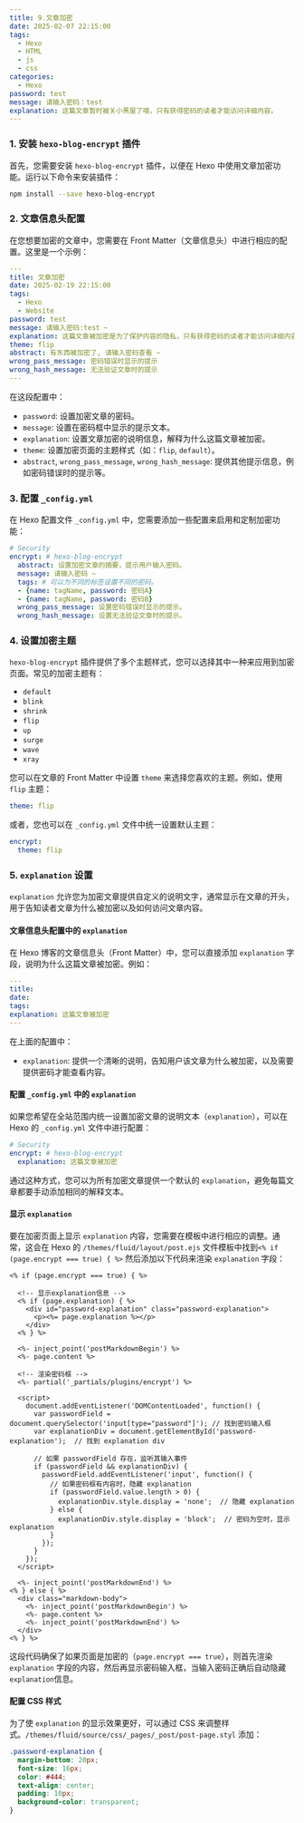 ```yaml
---
title: 9.文章加密
date: 2025-02-07 22:15:00
tags: 
  - Hexo
  - HTML
  - js
  - css
categories: 
  - Hexo
password: test
message: 请输入密码：test
explanation: 这篇文章暂时被关小黑屋了哦，只有获得密码的读者才能访问详细内容。
---
```




### 1. 安装 `hexo-blog-encrypt` 插件

首先，您需要安装 `hexo-blog-encrypt` 插件，以便在 Hexo 中使用文章加密功能。运行以下命令来安装插件：

```bash
npm install --save hexo-blog-encrypt
```

### 2. 文章信息头配置

在您想要加密的文章中，您需要在 Front Matter（文章信息头）中进行相应的配置。这里是一个示例：

```yaml
---
title: 文章加密
date: 2025-02-19 22:15:00
tags: 
  - Hexo
  - Website
password: test
message: 请输入密码:test ~
explanation: 这篇文章被加密是为了保护内容的隐私，只有获得密码的读者才能访问详细内容。
theme: flip
abstract: 有东西被加密了, 请输入密码查看 ~
wrong_pass_message: 密码错误时显示的提示
wrong_hash_message: 无法验证文章时的提示
---
```

在这段配置中：
- `password`: 设置加密文章的密码。
- `message`: 设置在密码框中显示的提示文本。
- `explanation`: 设置文章加密的说明信息，解释为什么这篇文章被加密。
- `theme`: 设置加密页面的主题样式（如：`flip`, `default`）。
- `abstract`, `wrong_pass_message`, `wrong_hash_message`: 提供其他提示信息，例如密码错误时的提示等。

### 3. 配置 `_config.yml`

在 Hexo 配置文件 `_config.yml` 中，您需要添加一些配置来启用和定制加密功能：

```yaml
# Security
encrypt: # hexo-blog-encrypt
  abstract: 设置加密文章的摘要，提示用户输入密码。
  message: 请输入密码 ~
  tags: # 可以为不同的标签设置不同的密码。
  - {name: tagName, password: 密码A}
  - {name: tagName, password: 密码B}
  wrong_pass_message: 设置密码错误时显示的提示。
  wrong_hash_message: 设置无法验证文章时的提示。
```


### 4. 设置加密主题

`hexo-blog-encrypt` 插件提供了多个主题样式，您可以选择其中一种来应用到加密页面。常见的加密主题有：

- `default`
- `blink`
- `shrink`
- `flip`
- `up`
- `surge`
- `wave`
- `xray`

您可以在文章的 Front Matter 中设置 `theme` 来选择您喜欢的主题。例如，使用 `flip` 主题：

```yaml
theme: flip
```

或者，您也可以在 `_config.yml` 文件中统一设置默认主题：

```yaml
encrypt:
  theme: flip
```


### 5. `explanation` 设置

`explanation` 允许您为加密文章提供自定义的说明文字，通常显示在文章的开头，用于告知读者文章为什么被加密以及如何访问文章内容。

#### 文章信息头配置中的 `explanation`

在 Hexo 博客的文章信息头（Front Matter）中，您可以直接添加 `explanation` 字段，说明为什么这篇文章被加密。例如：

```yaml
---
title: 
date: 
tags: 
explanation: 这篇文章被加密
---
```

在上面的配置中：
- `explanation`: 提供一个清晰的说明，告知用户该文章为什么被加密，以及需要提供密码才能查看内容。

#### 配置 `_config.yml` 中的 `explanation`

如果您希望在全站范围内统一设置加密文章的说明文本（`explanation`），可以在 Hexo 的 `_config.yml` 文件中进行配置：

```yaml
# Security
encrypt: # hexo-blog-encrypt
  explanation: 这篇文章被加密
```

通过这种方式，您可以为所有加密文章提供一个默认的 `explanation`，避免每篇文章都要手动添加相同的解释文本。

#### 显示 `explanation`

要在加密页面上显示 `explanation` 内容，您需要在模板中进行相应的调整。通常，这会在 Hexo 的
`/themes/fluid/layout/post.ejs` 文件模板中找到`<% if (page.encrypt === true) { %>` 然后添加以下代码来渲染 `explanation` 字段：

```ejs
<% if (page.encrypt === true) { %>

  <!-- 显示explanation信息 -->
  <% if (page.explanation) { %>
    <div id="password-explanation" class="password-explanation">
      <p><%= page.explanation %></p>
    </div>
  <% } %>

  <%- inject_point('postMarkdownBegin') %>
  <%- page.content %>

  <!-- 渲染密码框 -->
  <%- partial('_partials/plugins/encrypt') %>

  <script>
    document.addEventListener('DOMContentLoaded', function() {
      var passwordField = document.querySelector('input[type="password"]'); // 找到密码输入框
      var explanationDiv = document.getElementById('password-explanation');  // 找到 explanation div

      // 如果 passwordField 存在，监听其输入事件
      if (passwordField && explanationDiv) {
        passwordField.addEventListener('input', function() {
          // 如果密码框有内容时，隐藏 explanation
          if (passwordField.value.length > 0) {
            explanationDiv.style.display = 'none';  // 隐藏 explanation
          } else {
            explanationDiv.style.display = 'block';  // 密码为空时，显示 explanation
          }
        });
      }
    });
  </script>

  <%- inject_point('postMarkdownEnd') %>
<% } else { %>
  <div class="markdown-body">
    <%- inject_point('postMarkdownBegin') %>
    <%- page.content %>
    <%- inject_point('postMarkdownEnd') %>
  </div>
<% } %>

```

这段代码确保了如果页面是加密的（`page.encrypt === true`），则首先渲染 `explanation` 字段的内容，然后再显示密码输入框，当输入密码正确后自动隐藏`explanation`信息。

#### 配置 CSS 样式

为了使 `explanation` 的显示效果更好，可以通过 CSS 来调整样式。`/themes/fluid/source/css/_pages/_post/post-page.styl` 添加：

```scss
.password-explanation {
  margin-bottom: 20px;
  font-size: 16px;
  color: #444;
  text-align: center;
  padding: 10px;
  background-color: transparent;
}
```


